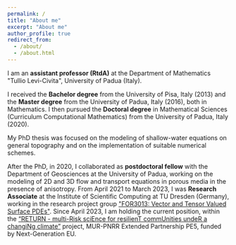 ```yaml
---
permalink: /
title: "About me"
excerpt: "About me"
author_profile: true
redirect_from: 
  - /about/
  - /about.html
---
```


I am an <b>assistant professor (RtdA)</b> at the Department of Mathematics "Tullio Levi-Civita", University of Padua (Italy).
  
I received the <b>Bachelor degree</b> from the University of Pisa, Italy (2013) and the <b>Master degree</b> from the University of Padua, Italy (2016), both in Mathematics. I then pursued the <b>Doctoral degree</b> in Mathematical Sciences (Curriculum Computational Mathematics) from the University of Padua, Italy (2020).

My PhD thesis was focused on the modeling of shallow-water equations on general topography and on the implementation of suitable numerical schemes.

After the PhD, in 2020, I collaborated as <b>postdoctoral fellow</b> with the Department of Geosciences at the University of Padua, working on the modeling of 2D and 3D flow and transport equations in porous media in the presence of anisotropy. From April 2021 to March 2023, I was <b>Research Associate</b> at the Institute of Scientific Computing at TU Dresden (Germany), working in the research project group ["FOR3013: Vector and Tensor Valued Surface PDEs"](https://for3013.webspace.tu-dresden.de/). Since April 2023, I am holding the current position, within the [“RETURN - multi-Risk sciEnce for resilienT commUnities undeR a changiNg climate”](https://www.fondazionereturn.it/) project, MUR-PNRR Extended Partnership PE5, funded by Next-Generation EU.

